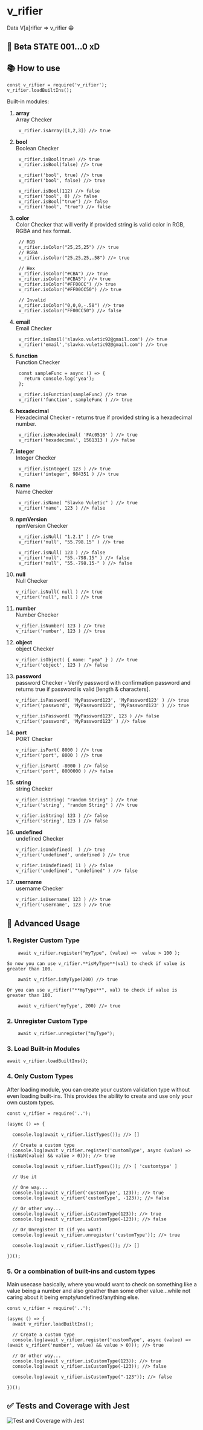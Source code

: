 # v_rifier

Data V[a]rifier => v_rifier 😁

## 🔻 Beta STATE 001...0 xD

## 📚 How to use

    const v_rifier = require('v_rifier');
    v_rifier.loadBuiltIns();

Built-in modules:

1. **array**  
Array Checker

        v_rifier.isArray([1,2,3]) //> true

2. **bool**  
Boolean Checker

        v_rifier.isBool(true) //> true
        v_rifier.isBool(false) //> true

        v_rifier('bool', true) //> true
        v_rifier('bool', false) //> true

        v_rifier.isBool(112) //> false
        v_rifier('bool', 0) //> false
        v_rifier.isBool("true") //> false
        v_rifier('bool', "true") //> false

3. **color**  
Color Checker that will verify if provided string is valid color in RGB, RGBA and hex format.

        // RGB
        v_rifier.isColor("25,25,25") //> true
        // RGBA
        v_rifier.isColor("25,25,25,.58") //> true
        
        // Hex
        v_rifier.isColor("#CBA") //> true
        v_rifier.isColor("#CBA5") //> true
        v_rifier.isColor("#FF00CC") //> true
        v_rifier.isColor("#FF00CC50") //> true
        
        // Invalid
        v_rifier.isColor("0,0,0,-.58") //> true
        v_rifier.isColor("FF00CC50") //> false

4. **email**  
Email Checker

        v_rifier.isEmail('slavko.vuletic92@gmail.com') //> true
        v_rifier('email','slavko.vuletic92@gmail.com') //> true

5. **function**  
Function Checker

        const sampleFunc = async () => {
          return console.log('yea');
        };

        v_rifier.isFunction(sampleFunc) //> true
        v_rifier('function', sampleFunc ) //> true

6. **hexadecimal**  
Hexadecimal Checker - returns true if provided string is a hexadecimal number.

        v_rifier.isHexadecimal( 'FAc0516' ) //> true
        v_rifier('hexadecimal', 1561313 ) //> false

7. **integer**  
Integer Checker

        v_rifier.isInteger( 123 ) //> true
        v_rifier('integer', 984351 ) //> true

8. **name**  
Name Checker

        v_rifier.isName( "Slavko Vuletic" ) //> true
        v_rifier('name', 123 ) //> false

9. **npmVersion**  
npmVersion Checker

        v_rifier.isNull( "1.2.1" ) //> true
        v_rifier('null', "55.798.15" ) //> true

        v_rifier.isNull( 123 ) //> false
        v_rifier('null', "55.-798.15" ) //> false
        v_rifier('null', "55.-798.15-" ) //> false

10. **null**  
Null Checker

        v_rifier.isNull( null ) //> true
        v_rifier('null', null ) //> true

11. **number**  
Number Checker

        v_rifier.isNumber( 123 ) //> true
        v_rifier('number', 123 ) //> true

12. **object**  
object Checker

        v_rifier.isObject( { name: "yea" } ) //> true
        v_rifier('object', 123 ) //> false

13. **password**  
password Checker - Verify password with confirmation password and returns true if password is valid [length & characters].

        v_rifier.isPassword( 'MyPassword123', 'MyPassword123' ) //> true
        v_rifier('password', 'MyPassword123', 'MyPassword123' ) //> true

        v_rifier.isPassword( 'MyPassword123', 123 ) //> false
        v_rifier('password', 'MyPassword123' ) //> false

14. **port**  
PORT Checker

        v_rifier.isPort( 8000 ) //> true
        v_rifier('port', 8000 ) //> true

        v_rifier.isPort( -8000 ) //> false
        v_rifier('port', 8000000 ) //> false

15. **string**  
string Checker

        v_rifier.isString( "random String" ) //> true
        v_rifier('string', "random String" ) //> true

        v_rifier.isString( 123 ) //> false
        v_rifier('string', 123 ) //> false

16. **undefined**  
undefined Checker

        v_rifier.isUndefined(  ) //> true
        v_rifier('undefined', undefined ) //> true

        v_rifier.isUndefined( 11 ) //> false
        v_rifier('undefined', "undefined" ) //> false

17. **username**  
username Checker

        v_rifier.isUsername( 123 ) //> true
        v_rifier('username', 123 ) //> true


## 🚀 Advanced Usage

### 1. Register Custom Type

        await v_rifier.register("myType", (value) =>  value > 100 );

    So now you can use v_rifier.**isMyType**(val) to check if value is greater than 100.

        await v_rifier.isMyType(200) //> true

    Or you can use v_rifier("**myType**", val) to check if value is greater than 100.

        await v_rifier('myType', 200) //> true

### 2. Unregister Custom Type

        await v_rifier.unregister("myType");

### 3. Load Built-in Modules

    await v_rifier.loadBuiltIns();

### 4. Only Custom Types

After loading module, you can create your custom validation type without even loading built-ins. This provides the ability to create and use only your own custom types.

    const v_rifier = require('..');

    (async () => {

      console.log(await v_rifier.listTypes()); //> []

      // Create a custom type
      console.log(await v_rifier.register('customType', async (value) => (!isNaN(value) && value > 0))); //> true

      console.log(await v_rifier.listTypes()); //> [ 'customtype' ]

      // Use it

      // One way...
      console.log(await v_rifier('customType', 123)); //> true
      console.log(await v_rifier('customType', -123)); //> false

      // Or other way...
      console.log(await v_rifier.isCustomType(123)); //> true
      console.log(await v_rifier.isCustomType(-123)); //> false

      // Or Unregister It (if you want)
      console.log(await v_rifier.unregister('customType')); //> true

      console.log(await v_rifier.listTypes()); //> []

    })();

### 5. Or a combination of built-ins and custom types

Main usecase basically, where you would want to check on something like a value being a number and also greather than some other value...while not caring about it being empty/undefined/anything else.

    const v_rifier = require('..');

    (async () => {
      await v_rifier.loadBuiltIns();

      // Create a custom type
      console.log(await v_rifier.register('customType', async (value) => (await v_rifier('number', value) && value > 0))); //> true

      // Or other way...
      console.log(await v_rifier.isCustomType(123)); //> true
      console.log(await v_rifier.isCustomType(-123)); //> false

      console.log(await v_rifier.isCustomType("-123")); //> false

    })();


## **✅ Tests and Coverage with Jest**

![Test and Coverage with Jest](coverage.png)
